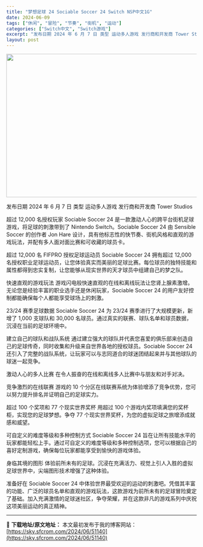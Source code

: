 ```yaml
---
title: "梦想足球 24 Sociable Soccer 24 Switch NSP中文1G"
date: 2024-06-09
tags: ["休闲", "冒险", "节奏", "街机", "运动"]
categories: ["Switch中文", "Switch游戏"]
excerpt: "发布日期 2024 年 6 月 7 日 类型 运动多人游戏 发行商和开发商 Tower Studios 超过 12,000 名授权玩家 Sociable Soccer 24 是一款激动人心的跨平台街机足球游戏，将足球的刺激带到了 Nintendo Switch。Sociable Soccer 24 &hellip;"
layout: post
---
```


<img class="aligncenter size-full wp-image-51141" src="https://sky.sfcrom.com/wp-content/uploads/2024/06/2024060910095439.webp" alt="" width="676" height="380" />

发布日期 2024 年 6 月 7 日
类型 运动多人游戏
发行商和开发商 Tower Studios

超过 12,000 名授权玩家
Sociable Soccer 24 是一款激动人心的跨平台街机足球游戏，将足球的刺激带到了 Nintendo Switch。Sociable Soccer 24 由 Sensible Soccer 的创作者 Jon Hare 设计，具有他标志性的快节奏、街机风格和直观的游戏玩法，并配有多人面对面比赛和可收藏的球员卡。

超过 12,000 名 FIFPRO 授权足球运动员
Sociable Soccer 24 拥有超过 12,000 名授权职业足球运动员，让您体验真实而美丽的足球比赛。每位球员的独特技能和属性都得到忠实复制，让您能够从现实世界的天才球员中组建自己的梦之队。

快速直观的游戏玩法
游戏闪电般快速直观的在线和离线玩法让您肾上腺素激增。无论您是经验丰富的职业选手还是休闲玩家，Sociable Soccer 24 的用户友好控制都能确保每个人都能享受球场上的刺激。

23/24 赛季足球数据
Sociable Soccer 24 为 23/24 赛季进行了大规模更新，新增了 1,000 支球队和 30,000 名球员。通过真实的联赛、球队名单和球员数据，沉浸在当前的足球环境中。

建立自己的球队和战队系统
通过建立强大的球队并代表您喜爱的俱乐部来创造自己的足球传奇，同时收集和升级来自世界各地的授权球员。Sociable Soccer 24 还引入了完整的战队系统，让玩家可以与志同道合的球迷团结起来并与其他球队的球迷一起竞争。

激动人心的多人比赛
在令人振奋的在线和离线多人比赛中与朋友和对手对决。

竞争激烈的在线联赛
游戏的 10 个分区在线联赛系统为体验增添了竞争优势，您可以努力提升排名并证明自己的足球实力。

超过 100 个奖项和 77 个现实世界奖杯
用超过 100 个游戏内奖项填满您的奖杯柜，实现您的足球梦想。争夺 77 个现实世界奖杯，为您的虚拟足球之旅增添成就感和威望。

可自定义的难度等级和多种控制方式
Sociable Soccer 24 旨在让所有技能水平的玩家都能轻松上手。通过可自定义的难度等级和多种控制选项，您可以根据自己的喜好定制游戏，确保每位玩家都能享受到愉快的游戏体验。

身临其境的图形
体验前所未有的足球。沉浸在充满活力、视觉上引人入胜的虚拟足球世界中，尖端图形技术增强了这种体验。

准备好在 Sociable Soccer 24 中体验世界最受欢迎的运动的刺激吧。凭借其丰富的功能、广泛的球员名单和直观的游戏玩法，这款游戏为前所未有的足球冒险奠定了基础。加入充满激情的足球迷社区，争夺荣耀，并在这款非凡的游戏系列中庆祝这项美丽运动的真正精神。

---
📖 **下载地址/原文地址：** 本文最初发布于我的博客网站：[https://sky.sfcrom.com/2024/06/51140](https://sky.sfcrom.com/2024/06/51140)
